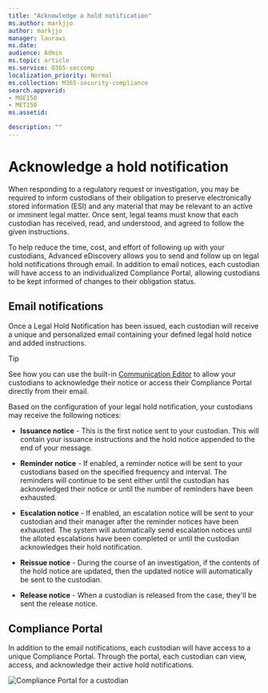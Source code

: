 ```yaml
---
title: "Acknowledge a hold notification"
ms.author: markjjo
author: markjjo
manager: laurawi
ms.date: 
audience: Admin
ms.topic: article
ms.service: O365-seccomp
localization_priority: Normal
ms.collection: M365-security-compliance
search.appverid: 
- MOE150
- MET150
ms.assetid: 

description: ""
---
```


# Acknowledge a hold notification 
When responding to a regulatory request or investigation, you may be required to  inform custodians of their obligation to preserve electronically stored information (ESI) and any material that may be relevant to an active or imminent legal matter. Once sent, legal teams must know that each custodian has received, read, and understood, and agreed to follow the given instructions.

To help reduce the time, cost, and effort of following up with your custodians,  Advanced eDiscovery allows you to send and follow up on legal hold notifications through email. In addition to email notices, each custodian will have access to an individualized Compliance Portal, allowing custodians to be kept informed of changes to their obligation status.

## Email notifications
Once a Legal Hold Notification has been issued, each custodian will receive a unique and personalized email containing your defined legal hold notice and added instructions. 

> [!Tip] 
> See how you can use the built-in  [Communication Editor](using-communications-editor.md) to allow your custodians to acknowledge their notice or access their Compliance Portal directly from their email.

Based on the configuration of your legal hold notification, your custodians may receive the following notices: 

- **Issuance notice** - This is the first notice sent to your custodian. This will contain your issuance instructions and the hold notice appended to the end of your message.

- **Reminder notice** - If enabled, a reminder notice will be sent to your custodians based on the specified frequency and interval. The reminders will continue to be sent either until the custodian has acknowledged their notice or until the number of reminders have been exhausted.

- **Escalation notice** - If enabled, an escalation notice will be sent to your custodian and their manager after the reminder notices have been exhausted. The system will automatically send escalation notices until the alloted escalations have been completed or until the custodian acknowledges their hold notification.

- **Reissue notice** - During the course of an investigation, if the contents of the hold notice are updated, then the updated notice will automatically be sent to the custodian.

- **Release notice** - When a custodian is released from the case, they'll be sent the release notice. 

## Compliance Portal
In addition to the email notifications, each custodian will have access to a unique Compliance Portal. Through the portal, each custodian can view, access, and acknowledge their active hold notifications.

![Compliance Portal for a custodian](media/CustodianPortal.jpg)
